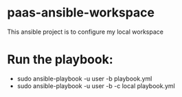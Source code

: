 # paas-ansible-workspace
This ansible project is to configure my local workspace 

# Run the playbook:
 - sudo ansible-playbook -u user -b playbook.yml
 - sudo ansible-playbook -u user -b -c local playbook.yml

